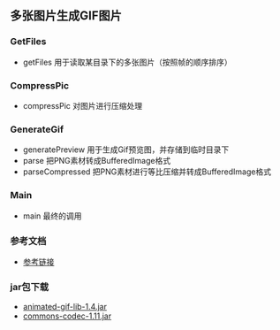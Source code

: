 ## 多张图片生成GIF图片

### GetFiles 
- getFiles 用于读取某目录下的多张图片（按照帧的顺序排序）

### CompressPic
- compressPic 对图片进行压缩处理

### GenerateGif
- generatePreview 用于生成Gif预览图，并存储到临时目录下
- parse 把PNG素材转成BufferedImage格式
- parseCompressed 把PNG素材进行等比压缩并转成BufferedImage格式

### Main
- main 最终的调用

### 参考文档
- [参考链接](https://github.com/rtyley/animated-gif-lib-for-java)

### jar包下载
- [animated-gif-lib-1.4.jar](http://www.java2s.com/Code/Jar/a/Downloadanimatedgiflib10jar.htm)
- [commons-codec-1.11.jar](https://commons.apache.org/proper/commons-codec/download_codec.cgi)
